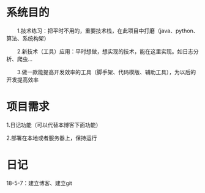 # 系统目的

　　1.技术练习：把平时不用的，重要技术栈，在此项目中打磨（java、python、算法、系统构架）

　　2.新技术（工具）应用：平时想做，想实现的技术，能在这里实现。如日志分析、爬虫...

　　3.做一款能提高开发效率的工具（脚手架、代码模版、辅助工具），为以后的开发提高效率

 

 

 

# 项目需求
1.日记功能（可以代替本博客下面功能）

2.部署在本地或者服务器上，保持运行

 

# 日记

18-5-7：建立博客、建立git

